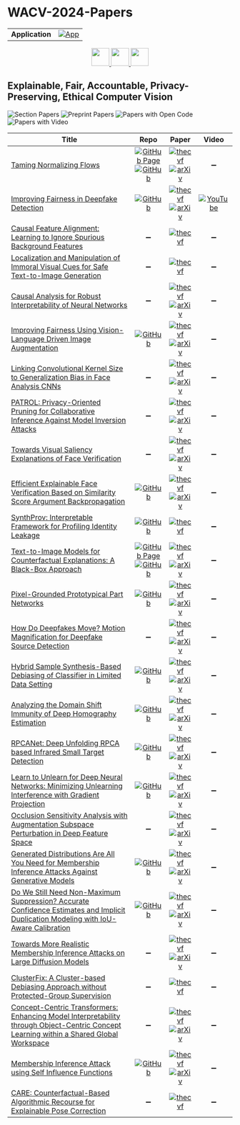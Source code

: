 # WACV-2024-Papers

<table>
    <tr>
        <td><strong>Application</strong></td>
        <td>
            <a href="https://huggingface.co/spaces/DmitryRyumin/NewEraAI-Papers" style="float:left;">
                <img src="https://img.shields.io/badge/🤗-NewEraAI--Papers-FFD21F.svg" alt="App" />
            </a>
        </td>
    </tr>
</table>

<div align="center">
    <a href="https://github.com/DmitryRyumin/WACV-2024-Papers/blob/main/sections/datasets_and_evaluations.md">
        <img src="https://cdn.jsdelivr.net/gh/DmitryRyumin/NewEraAI-Papers@main/images/left.svg" width="40" alt="" />
    </a>
    <a href="https://github.com/DmitryRyumin/WACV-2024-Papers/">
        <img src="https://cdn.jsdelivr.net/gh/DmitryRyumin/NewEraAI-Papers@main/images/home.svg" width="40" alt="" />
    </a>
    <a href="https://github.com/DmitryRyumin/WACV-2024-Papers/blob/main/sections/generative_models_for_image_video_3d.md">
        <img src="https://cdn.jsdelivr.net/gh/DmitryRyumin/NewEraAI-Papers@main/images/right.svg" width="40" alt="" />
    </a>
</div>

## Explainable, Fair, Accountable, Privacy-Preserving, Ethical Computer Vision

![Section Papers](https://img.shields.io/badge/Section%20Papers-26-42BA16) ![Preprint Papers](https://img.shields.io/badge/Preprint%20Papers-21-b31b1b) ![Papers with Open Code](https://img.shields.io/badge/Papers%20with%20Open%20Code-14-1D7FBF) ![Papers with Video](https://img.shields.io/badge/Papers%20with%20Video-1-FF0000)

| **Title** | **Repo** | **Paper** | **Video** |
|-----------|:--------:|:---------:|:---------:|
| [Taming Normalizing Flows](https://openaccess.thecvf.com/content/WACV2024/html/Malnick_Taming_Normalizing_Flows_WACV_2024_paper.html) | [![GitHub Page](https://img.shields.io/badge/GitHub-Page-159957.svg)](https://www.malnick.net/taming_norm_flows/) <br /> [![GitHub](https://img.shields.io/github/stars/ShimonMalnick/taming_norm_flows?style=flat)](https://github.com/ShimonMalnick/taming_norm_flows) | [![thecvf](https://img.shields.io/badge/pdf-thecvf-7395C5.svg)](https://openaccess.thecvf.com/content/WACV2024/papers/Malnick_Taming_Normalizing_Flows_WACV_2024_paper.pdf) <br /> [![arXiv](https://img.shields.io/badge/arXiv-2211.16488-b31b1b.svg)](http://arxiv.org/abs/2211.16488) | :heavy_minus_sign: |
| [Improving Fairness in Deepfake Detection](https://openaccess.thecvf.com/content/WACV2024/html/Ju_Improving_Fairness_in_Deepfake_Detection_WACV_2024_paper.html) | [![GitHub](https://img.shields.io/github/stars/littlejuyan/DF_Fairness?style=flat)](https://github.com/littlejuyan/DF_Fairness) | [![thecvf](https://img.shields.io/badge/pdf-thecvf-7395C5.svg)](https://openaccess.thecvf.com/content/WACV2024/papers/Ju_Improving_Fairness_in_Deepfake_Detection_WACV_2024_paper.pdf) <br /> [![arXiv](https://img.shields.io/badge/arXiv-2306.16635-b31b1b.svg)](http://arxiv.org/abs/2306.16635) | [![YouTube](https://img.shields.io/badge/YouTube-%23FF0000.svg?style=for-the-badge&logo=YouTube&logoColor=white)](https://www.youtube.com/watch?v=uzJ05mNHt_o) |
| [Causal Feature Alignment: Learning to Ignore Spurious Background Features](https://openaccess.thecvf.com/content/WACV2024/html/Venkataramani_Causal_Feature_Alignment_Learning_To_Ignore_Spurious_Background_Features_WACV_2024_paper.html) | :heavy_minus_sign: | [![thecvf](https://img.shields.io/badge/pdf-thecvf-7395C5.svg)](https://openaccess.thecvf.com/content/WACV2024/papers/Venkataramani_Causal_Feature_Alignment_Learning_To_Ignore_Spurious_Background_Features_WACV_2024_paper.pdf) | :heavy_minus_sign: |
| [Localization and Manipulation of Immoral Visual Cues for Safe Text-to-Image Generation](https://openaccess.thecvf.com/content/WACV2024/html/Park_Localization_and_Manipulation_of_Immoral_Visual_Cues_for_Safe_Text-to-Image_WACV_2024_paper.html) | :heavy_minus_sign: | [![thecvf](https://img.shields.io/badge/pdf-thecvf-7395C5.svg)](https://openaccess.thecvf.com/content/WACV2024/papers/Park_Localization_and_Manipulation_of_Immoral_Visual_Cues_for_Safe_Text-to-Image_WACV_2024_paper.pdf) | :heavy_minus_sign: |
| [Causal Analysis for Robust Interpretability of Neural Networks](https://openaccess.thecvf.com/content/WACV2024/html/Ahmad_Causal_Analysis_for_Robust_Interpretability_of_Neural_Networks_WACV_2024_paper.html) | :heavy_minus_sign: | [![thecvf](https://img.shields.io/badge/pdf-thecvf-7395C5.svg)](https://openaccess.thecvf.com/content/WACV2024/papers/Ahmad_Causal_Analysis_for_Robust_Interpretability_of_Neural_Networks_WACV_2024_paper.pdf) <br /> [![arXiv](https://img.shields.io/badge/arXiv-2305.08950-b31b1b.svg)](http://arxiv.org/abs/2305.08950) | :heavy_minus_sign: |
| [Improving Fairness Using Vision-Language Driven Image Augmentation](https://openaccess.thecvf.com/content/WACV2024/html/DInca_Improving_Fairness_Using_Vision-Language_Driven_Image_Augmentation_WACV_2024_paper.html) | [![GitHub](https://img.shields.io/github/stars/Moreno98/Vision-Language-Bias-Control?style=flat)](https://github.com/Moreno98/Vision-Language-Bias-Control) | [![thecvf](https://img.shields.io/badge/pdf-thecvf-7395C5.svg)](https://openaccess.thecvf.com/content/WACV2024/papers/DInca_Improving_Fairness_Using_Vision-Language_Driven_Image_Augmentation_WACV_2024_paper.pdf) <br /> [![arXiv](https://img.shields.io/badge/arXiv-2311.01573-b31b1b.svg)](http://arxiv.org/abs/2311.01573) | :heavy_minus_sign: |
| [Linking Convolutional Kernel Size to Generalization Bias in Face Analysis CNNs](https://openaccess.thecvf.com/content/WACV2024/html/Liang_Linking_Convolutional_Kernel_Size_to_Generalization_Bias_in_Face_Analysis_WACV_2024_paper.html) | :heavy_minus_sign: | [![thecvf](https://img.shields.io/badge/pdf-thecvf-7395C5.svg)](https://openaccess.thecvf.com/content/WACV2024/papers/Liang_Linking_Convolutional_Kernel_Size_to_Generalization_Bias_in_Face_Analysis_WACV_2024_paper.pdf) <br /> [![arXiv](https://img.shields.io/badge/arXiv-2302.03750-b31b1b.svg)](http://arxiv.org/abs/22302.03750) | :heavy_minus_sign: |
| [PATROL: Privacy-Oriented Pruning for Collaborative Inference Against Model Inversion Attacks](https://openaccess.thecvf.com/content/WACV2024/html/Ding_PATROL_Privacy-Oriented_Pruning_for_Collaborative_Inference_Against_Model_Inversion_Attacks_WACV_2024_paper.html) | :heavy_minus_sign: | [![thecvf](https://img.shields.io/badge/pdf-thecvf-7395C5.svg)](https://openaccess.thecvf.com/content/WACV2024/papers/Ding_PATROL_Privacy-Oriented_Pruning_for_Collaborative_Inference_Against_Model_Inversion_Attacks_WACV_2024_paper.pdf) <br /> [![arXiv](https://img.shields.io/badge/arXiv-2307.10981-b31b1b.svg)](http://arxiv.org/abs/2307.10981) | :heavy_minus_sign: |
| [Towards Visual Saliency Explanations of Face Verification](https://openaccess.thecvf.com/content/WACV2024/html/Lu_Towards_Visual_Saliency_Explanations_of_Face_Verification_WACV_2024_paper.html) | :heavy_minus_sign: | [![thecvf](https://img.shields.io/badge/pdf-thecvf-7395C5.svg)](https://openaccess.thecvf.com/content/WACV2024/papers/Lu_Towards_Visual_Saliency_Explanations_of_Face_Verification_WACV_2024_paper.pdfDing_PATROL_Privacy-Oriented_Pruning_for_Collaborative_Inference_Against_Model_Inversion_Attacks_WACV_2024_paper.pdf) <br /> [![arXiv](https://img.shields.io/badge/arXiv-2305.08546-b31b1b.svg)](http://arxiv.org/abs/2305.08546) | :heavy_minus_sign: |
| [Efficient Explainable Face Verification Based on Similarity Score Argument Backpropagation](https://openaccess.thecvf.com/content/WACV2024/html/Huber_Efficient_Explainable_Face_Verification_Based_on_Similarity_Score_Argument_Backpropagation_WACV_2024_paper.html) | [![GitHub](https://img.shields.io/github/stars/marcohuber/xSSAB?style=flat)](https://github.com/marcohuber/xSSAB) | [![thecvf](https://img.shields.io/badge/pdf-thecvf-7395C5.svg)](https://openaccess.thecvf.com/content/WACV2024/papers/Huber_Efficient_Explainable_Face_Verification_Based_on_Similarity_Score_Argument_Backpropagation_WACV_2024_paper.pdf) <br /> [![arXiv](https://img.shields.io/badge/arXiv-2304.13409-b31b1b.svg)](http://arxiv.org/abs/2304.13409) | :heavy_minus_sign: |
| [SynthProv: Interpretable Framework for Profiling Identity Leakage](https://openaccess.thecvf.com/content/WACV2024/html/Singh_SynthProv_Interpretable_Framework_for_Profiling_Identity_Leakage_WACV_2024_paper.html) | [![GitHub](https://img.shields.io/github/stars/jaisidhsingh/SynthProv?style=flat)](https://github.com/jaisidhsingh/SynthProv) | [![thecvf](https://img.shields.io/badge/pdf-thecvf-7395C5.svg)](https://openaccess.thecvf.com/content/WACV2024/papers/Singh_SynthProv_Interpretable_Framework_for_Profiling_Identity_Leakage_WACV_2024_paper.pdf) | :heavy_minus_sign: |
| [Text-to-Image Models for Counterfactual Explanations: A Black-Box Approach](https://openaccess.thecvf.com/content/WACV2024/html/Jeanneret_Text-to-Image_Models_for_Counterfactual_Explanations_A_Black-Box_Approach_WACV_2024_paper.html) | [![GitHub Page](https://img.shields.io/badge/GitHub-Page-159957.svg)](https://guillaumejs2403.github.io/projects/time.html) <br /> [![GitHub](https://img.shields.io/github/stars/guillaumejs2403/TIME?style=flat)](https://github.com/guillaumejs2403/TIME) | [![thecvf](https://img.shields.io/badge/pdf-thecvf-7395C5.svg)](https://openaccess.thecvf.com/content/WACV2024/papers/Jeanneret_Text-to-Image_Models_for_Counterfactual_Explanations_A_Black-Box_Approach_WACV_2024_paper.pdf) <br /> [![arXiv](https://img.shields.io/badge/arXiv-2309.07944-b31b1b.svg)](http://arxiv.org/abs/2309.07944) | :heavy_minus_sign: |
| [Pixel-Grounded Prototypical Part Networks](https://openaccess.thecvf.com/content/WACV2024/html/Carmichael_Pixel-Grounded_Prototypical_Part_Networks_WACV_2024_paper.html) | [![GitHub](https://img.shields.io/github/stars/merlresearch/PixPNet?style=flat)](https://github.com/merlresearch/PixPNet) | [![thecvf](https://img.shields.io/badge/pdf-thecvf-7395C5.svg)](https://openaccess.thecvf.com/content/WACV2024/papers/Carmichael_Pixel-Grounded_Prototypical_Part_Networks_WACV_2024_paper.pdf) <br /> [![arXiv](https://img.shields.io/badge/arXiv-2309.14531-b31b1b.svg)](http://arxiv.org/abs/2309.14531) | :heavy_minus_sign: |
| [How Do Deepfakes Move? Motion Magnification for Deepfake Source Detection](https://openaccess.thecvf.com/content/WACV2024/html/Demir_How_Do_Deepfakes_Move_Motion_Magnification_for_Deepfake_Source_Detection_WACV_2024_paper.html) | :heavy_minus_sign: | [![thecvf](https://img.shields.io/badge/pdf-thecvf-7395C5.svg)](https://openaccess.thecvf.com/content/WACV2024/papers/Demir_How_Do_Deepfakes_Move_Motion_Magnification_for_Deepfake_Source_Detection_WACV_2024_paper.pdf) <br /> [![arXiv](https://img.shields.io/badge/arXiv-2212.14033-b31b1b.svg)](http://arxiv.org/abs/2212.14033) | :heavy_minus_sign: |
| [Hybrid Sample Synthesis-Based Debiasing of Classifier in Limited Data Setting](https://openaccess.thecvf.com/content/WACV2024/html/Arora_Hybrid_Sample_Synthesis-Based_Debiasing_of_Classifier_in_Limited_Data_Setting_WACV_2024_paper.html) | [![GitHub](https://img.shields.io/github/stars/PiyushArora1010/Hybrid-Sample-Synthesis-based-Debiasing-of-Classifier-in-Limited-Data-Setting?style=flat)](https://github.com/PiyushArora1010/Hybrid-Sample-Synthesis-based-Debiasing-of-Classifier-in-Limited-Data-Setting) | [![thecvf](https://img.shields.io/badge/pdf-thecvf-7395C5.svg)](https://openaccess.thecvf.com/content/WACV2024/papers/Arora_Hybrid_Sample_Synthesis-Based_Debiasing_of_Classifier_in_Limited_Data_Setting_WACV_2024_paper.pdf) <br /> [![arXiv](https://img.shields.io/badge/arXiv-2312.08288-b31b1b.svg)](http://arxiv.org/abs/2312.08288) | :heavy_minus_sign: |
| [Analyzing the Domain Shift Immunity of Deep Homography Estimation](https://openaccess.thecvf.com/content/WACV2024/html/Shao_Analyzing_the_Domain_Shift_Immunity_of_Deep_Homography_Estimation_WACV_2024_paper.html) | [![GitHub](https://img.shields.io/github/stars/MingzhenShao/Homography_estimation?style=flat)](https://github.com/MingzhenShao/Homography_estimation) | [![thecvf](https://img.shields.io/badge/pdf-thecvf-7395C5.svg)](https://openaccess.thecvf.com/content/WACV2024/papers/Shao_Analyzing_the_Domain_Shift_Immunity_of_Deep_Homography_Estimation_WACV_2024_paper.pdf) <br /> [![arXiv](https://img.shields.io/badge/arXiv-2304.09976-b31b1b.svg)](http://arxiv.org/abs/2304.09976) | :heavy_minus_sign: |
| [RPCANet: Deep Unfolding RPCA based Infrared Small Target Detection](https://openaccess.thecvf.com/content/WACV2024/html/Wu_RPCANet_Deep_Unfolding_RPCA_Based_Infrared_Small_Target_Detection_WACV_2024_paper.html) | [![GitHub](https://img.shields.io/github/stars/fengyiwu98/RPCANet?style=flat)](https://github.com/fengyiwu98/RPCANet) | [![thecvf](https://img.shields.io/badge/pdf-thecvf-7395C5.svg)](https://openaccess.thecvf.com/content/WACV2024/papers/Wu_RPCANet_Deep_Unfolding_RPCA_Based_Infrared_Small_Target_Detection_WACV_2024_paper.pdf) <br /> [![arXiv](https://img.shields.io/badge/arXiv-2311.00917-b31b1b.svg)](http://arxiv.org/abs/2311.00917) | :heavy_minus_sign: |
| [Learn to Unlearn for Deep Neural Networks: Minimizing Unlearning Interference with Gradient Projection](https://openaccess.thecvf.com/content/WACV2024/html/Hoang_Learn_To_Unlearn_for_Deep_Neural_Networks_Minimizing_Unlearning_Interference_WACV_2024_paper.html) | [![GitHub](https://img.shields.io/github/stars/hnanhtuan/projected_gradient_unlearning?style=flat)](https://github.com/hnanhtuan/projected_gradient_unlearning) | [![thecvf](https://img.shields.io/badge/pdf-thecvf-7395C5.svg)](https://openaccess.thecvf.com/content/WACV2024/papers/Hoang_Learn_To_Unlearn_for_Deep_Neural_Networks_Minimizing_Unlearning_Interference_WACV_2024_paper.pdf) <br /> [![arXiv](https://img.shields.io/badge/arXiv-2312.04095-b31b1b.svg)](http://arxiv.org/abs/2312.04095) | :heavy_minus_sign: |
| [Occlusion Sensitivity Analysis with Augmentation Subspace Perturbation in Deep Feature Space](https://openaccess.thecvf.com/content/WACV2024/html/Valois_Occlusion_Sensitivity_Analysis_With_Augmentation_Subspace_Perturbation_in_Deep_Feature_WACV_2024_paper.html) | :heavy_minus_sign: | [![thecvf](https://img.shields.io/badge/pdf-thecvf-7395C5.svg)](https://openaccess.thecvf.com/content/WACV2024/papers/Valois_Occlusion_Sensitivity_Analysis_With_Augmentation_Subspace_Perturbation_in_Deep_Feature_WACV_2024_paper.pdf) <br /> [![arXiv](https://img.shields.io/badge/arXiv-2311.15022-b31b1b.svg)](http://arxiv.org/abs/2311.15022) | :heavy_minus_sign: |
| [Generated Distributions Are All You Need for Membership Inference Attacks Against Generative Models](https://openaccess.thecvf.com/content/WACV2024/html/Zhang_Generated_Distributions_Are_All_You_Need_for_Membership_Inference_Attacks_WACV_2024_paper.html) | [![GitHub](https://img.shields.io/github/stars/minxingzhang/MIAGM?style=flat)](https://github.com/minxingzhang/MIAGM) | [![thecvf](https://img.shields.io/badge/pdf-thecvf-7395C5.svg)](https://openaccess.thecvf.com/content/WACV2024/papers/Zhang_Generated_Distributions_Are_All_You_Need_for_Membership_Inference_Attacks_WACV_2024_paper.pdf) <br /> [![arXiv](https://img.shields.io/badge/arXiv-2310.19410-b31b1b.svg)](http://arxiv.org/abs/2310.19410) | :heavy_minus_sign: |
| [Do We Still Need Non-Maximum Suppression? Accurate Confidence Estimates and Implicit Duplication Modeling with IoU-Aware Calibration](https://openaccess.thecvf.com/content/WACV2024/html/Gilg_Do_We_Still_Need_Non-Maximum_Suppression_Accurate_Confidence_Estimates_and_WACV_2024_paper.html) | [![GitHub](https://img.shields.io/github/stars/Blueblue4/IoU-AwareCalibration?style=flat)](https://github.com/Blueblue4/IoU-AwareCalibration) | [![thecvf](https://img.shields.io/badge/pdf-thecvf-7395C5.svg)](https://openaccess.thecvf.com/content/WACV2024/papers/Gilg_Do_We_Still_Need_Non-Maximum_Suppression_Accurate_Confidence_Estimates_and_WACV_2024_paper.pdf) <br /> [![arXiv](https://img.shields.io/badge/arXiv-2309.03110-b31b1b.svg)](http://arxiv.org/abs/2309.03110) | :heavy_minus_sign: |
| [Towards More Realistic Membership Inference Attacks on Large Diffusion Models](https://openaccess.thecvf.com/content/WACV2024/html/Dubinski_Towards_More_Realistic_Membership_Inference_Attacks_on_Large_Diffusion_Models_WACV_2024_paper.html) | :heavy_minus_sign: | [![thecvf](https://img.shields.io/badge/pdf-thecvf-7395C5.svg)](https://openaccess.thecvf.com/content/WACV2024/papers/Dubinski_Towards_More_Realistic_Membership_Inference_Attacks_on_Large_Diffusion_Models_WACV_2024_paper.pdf) <br /> [![arXiv](https://img.shields.io/badge/arXiv-2306.12983-b31b1b.svg)](http://arxiv.org/abs/2306.12983) | :heavy_minus_sign: |
| [ClusterFix: A Cluster-based Debiasing Approach without Protected-Group Supervision](https://openaccess.thecvf.com/content/WACV2024/html/Capitani_ClusterFix_A_Cluster-Based_Debiasing_Approach_Without_Protected-Group_Supervision_WACV_2024_paper.html) | :heavy_minus_sign: | [![thecvf](https://img.shields.io/badge/pdf-thecvf-7395C5.svg)](https://openaccess.thecvf.com/content/WACV2024/papers/Capitani_ClusterFix_A_Cluster-Based_Debiasing_Approach_Without_Protected-Group_Supervision_WACV_2024_paper.pdf) | :heavy_minus_sign: |
| [Concept-Centric Transformers: Enhancing Model Interpretability through Object-Centric Concept Learning within a Shared Global Workspace](https://openaccess.thecvf.com/content/WACV2024/html/Hong_Concept-Centric_Transformers_Enhancing_Model_Interpretability_Through_Object-Centric_Concept_Learning_Within_WACV_2024_paper.html) | :heavy_minus_sign: | [![thecvf](https://img.shields.io/badge/pdf-thecvf-7395C5.svg)](https://openaccess.thecvf.com/content/WACV2024/papers/Hong_Concept-Centric_Transformers_Enhancing_Model_Interpretability_Through_Object-Centric_Concept_Learning_Within_WACV_2024_paper.pdf) <br /> [![arXiv](https://img.shields.io/badge/arXiv-2305.15775-b31b1b.svg)](http://arxiv.org/abs/2305.15775) | :heavy_minus_sign: |
| [Membership Inference Attack using Self Influence Functions](https://openaccess.thecvf.com/content/WACV2024/html/Cohen_Membership_Inference_Attack_Using_Self_Influence_Functions_WACV_2024_paper.html) | [![GitHub](https://img.shields.io/github/stars/giladcohen/sif_mi_attack?style=flat)](https://github.com/giladcohen/sif_mi_attack) | [![thecvf](https://img.shields.io/badge/pdf-thecvf-7395C5.svg)](https://openaccess.thecvf.com/content/WACV2024/papers/Cohen_Membership_Inference_Attack_Using_Self_Influence_Functions_WACV_2024_paper.pdf) <br /> [![arXiv](https://img.shields.io/badge/arXiv-2205.13680-b31b1b.svg)](http://arxiv.org/abs/2205.13680) | :heavy_minus_sign: |
| [CARE: Counterfactual-Based Algorithmic Recourse for Explainable Pose Correction](https://openaccess.thecvf.com/content/WACV2024/html/Dittakavi_CARE_Counterfactual-Based_Algorithmic_Recourse_for_Explainable_Pose_Correction_WACV_2024_paper.html) | :heavy_minus_sign: | [![thecvf](https://img.shields.io/badge/pdf-thecvf-7395C5.svg)](https://openaccess.thecvf.com/content/WACV2024/papers/Dittakavi_CARE_Counterfactual-Based_Algorithmic_Recourse_for_Explainable_Pose_Correction_WACV_2024_paper.pdf) | :heavy_minus_sign: |
